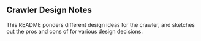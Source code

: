 Crawler Design Notes
--------------------
This README ponders different design ideas for the crawler, and sketches
out the pros and cons of for various design decisions.


